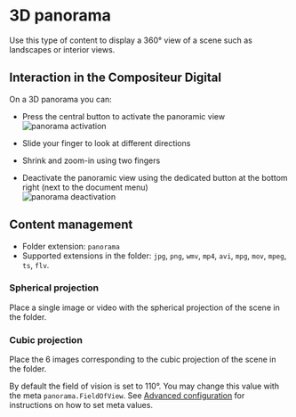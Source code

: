 # 3D panorama

Use this type of content to display a 360° view of a scene such as landscapes or interior views.

## Interaction in the Compositeur Digital

On a 3D panorama you can:

- Press the central button to activate the panoramic view<br/>
![panorama activation](img/panorama_activation.jpg)

- Slide your finger to look at different directions
- Shrink and zoom-in using two fingers
- Deactivate the panoramic view using the dedicated button at the bottom right (next to the document menu)</br>
![panorama deactivation](img/panorama_desactivation.jpg)

## Content management

- Folder extension: `panorama`
- Supported extensions in the folder: `jpg`, `png`, `wmv`, `mp4`, `avi`, `mpg`, `mov`, `mpeg`, `ts`, `flv`.

### Spherical projection

Place a single image or video with the spherical projection of the scene in the folder.

### Cubic projection

Place the 6 images corresponding to the cubic projection of the scene in the folder. 


By default the field of vision is set to 110°. You may change this value with the meta `panorama.FieldOfView`. See [Advanced configuration](config.md) for instructions on how to set meta values.
